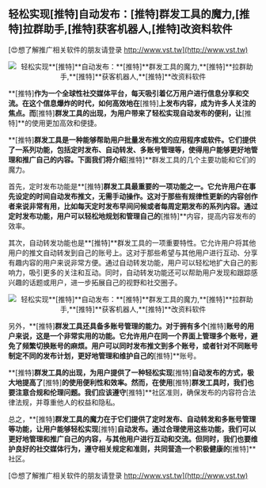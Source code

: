 ## **轻松实现**[推特]**自动发布：**[推特]**群发工具的魔力,**[推特]**拉群助手,**[推特]**获客机器人,**[推特]**改资料软件**

[😍想了解推广相关软件的朋友请登录 http://www.vst.tw](http://www.vst.tw)

 <center><img src="https://vst.tw/MP4/tuiguang/png/7.png" alt="轻松实现**[推特]**自动发布：**[推特]**群发工具的魔力,**[推特]**拉群助手,**[推特]**获客机器人,**[推特]**改资料软件"></center>

**[推特]**作为一个全球性社交媒体平台，每天吸引着亿万用户进行信息分享和交流。在这个信息爆炸的时代，如何高效地在**[推特]**上发布内容，成为许多人关注的焦点。而**[推特]**群发工具的出现，为用户带来了轻松实现自动发布的便利，让**[推特]**的使用更加高效和便捷。

**[推特]**群发工具是一种能够帮助用户批量发布推文的应用程序或软件。它们提供了一系列功能，包括定时发布、自动转发、多账号管理等，使得用户能够更好地管理和推广自己的内容。下面我们将介绍**[推特]**群发工具的几个主要功能和它们的魔力。

首先，定时发布功能是**[推特]**群发工具最重要的一项功能之一。它允许用户在事先设定的时间自动发布推文，无需手动操作。这对于那些有规律性更新的内容创作者来说非常有用，比如每天定时发布早间问候或者每周定期发布的系列内容。通过定时发布功能，用户可以轻松地规划和管理自己的**[推特]**内容，提高内容发布的效率。

其次，自动转发功能也是**[推特]**群发工具的一项重要特性。它允许用户将其他用户的推文自动转发到自己的账号上。这对于那些希望与其他用户进行互动、分享有趣内容的用户来说非常方便。通过自动转发功能，用户可以轻松地扩大自己的影响力，吸引更多的关注和互动。同时，自动转发功能还可以帮助用户发现和跟踪感兴趣的话题或用户，进一步拓展自己的视野和社交圈子。

 <center><img src="https://vst.tw/MP4/tuiguang/png/6.png" alt="轻松实现**[推特]**自动发布：**[推特]**群发工具的魔力,**[推特]**拉群助手,**[推特]**获客机器人,**[推特]**改资料软件"></center>

另外，**[推特]**群发工具还具备多账号管理的能力。对于拥有多个**[推特]**账号的用户来说，这是一个非常实用的功能。它允许用户在同一个界面上管理多个账号，避免了频繁切换账号的麻烦。用户可以同时发布推文到多个账号，或者针对不同账号制定不同的发布计划，更好地管理和维护自己的**[推特]**账号。

**[推特]**群发工具的出现，为用户提供了一种轻松实现**[推特]**自动发布的方式，极大地提高了**[推特]**的使用便利性和效率。然而，在使用**[推特]**群发工具时，我们也要注意合规和伦理问题。我们应该遵守**[推特]**社区准则，确保发布的内容符合法律法规，并尊重他人的权益和隐私。

总之，**[推特]**群发工具的魔力在于它们提供了定时发布、自动转发和多账号管理等功能，让用户能够轻松实现**[推特]**自动发布。通过合理使用这些功能，我们可以更好地管理和推广自己的内容，与其他用户进行互动和交流。但同时，我们也要维护良好的社交媒体行为，遵守相关规定和准则，共同营造一个积极健康的**[推特]**社区。

[😍想了解推广相关软件的朋友请登录 http://www.vst.tw](http://www.vst.tw)



